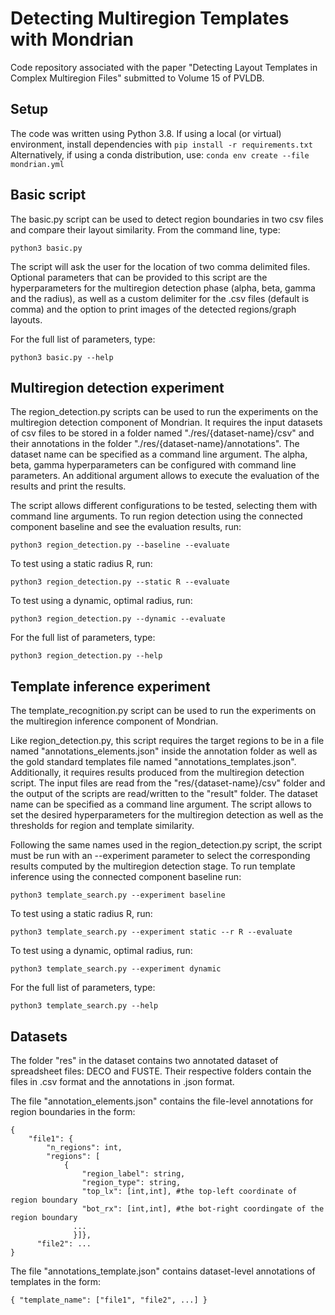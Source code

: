 # Detecting Multiregion Templates with Mondrian
Code repository associated with the paper "Detecting Layout Templates in Complex Multiregion Files" submitted to Volume 15 of PVLDB.

## Setup

The code was written using Python 3.8.
If using a local (or virtual) environment, install dependencies with
`pip install -r requirements.txt`
Alternatively, if using a conda distribution, use:
`conda env create --file mondrian.yml`

## Basic script
The basic.py script can be used to detect region boundaries in two csv files and compare their layout similarity.
From the command line, type:

`python3 basic.py`

The script will ask the user for the location of two comma delimited files.
Optional parameters that can be provided to this script are the hyperparameters for the multiregion detection phase (alpha, beta, gamma and the radius), as well as a custom delimiter for the .csv files (default is comma) and the option to print images of the detected regions/graph layouts.

For the full list of parameters, type:

`python3 basic.py --help`

## Multiregion detection experiment

The region_detection.py scripts can be used to run the experiments on the multiregion detection component of Mondrian.
It requires the input datasets of csv files to be stored in a folder named "./res/{dataset-name}/csv" and their annotations in the folder "./res/{dataset-name}/annotations".
The dataset name can be specified as a command line argument.
The alpha, beta, gamma hyperparameters can be configured with command line parameters.
An additional argument allows to execute the evaluation of the results and print the results.

The script allows different configurations to be tested, selecting them with command line arguments.
To run region detection using the connected component baseline and see the evaluation results, run:

`python3 region_detection.py --baseline --evaluate`

To test using a static radius R, run:

`python3 region_detection.py --static R --evaluate`

To test using a dynamic, optimal radius, run:

`python3 region_detection.py --dynamic --evaluate`

For the full list of parameters, type:

`python3 region_detection.py --help`

## Template inference experiment
The template_recognition.py script can be used to run the experiments on the multiregion inference component of Mondrian.

Like region_detection.py, this script requires the target regions to be in a file named "annotations_elements.json" inside the annotation folder as well as the gold standard templates file named "annotations_templates.json".
Additionally, it requires results produced from the multiregion detection script.
The input files are read from the "res/{dataset-name}/csv" folder and the output of the scripts are read/written to the "result" folder.
The dataset name can be specified as a command line argument.
The script allows to set the desired hyperparameters for the multiregion detection as well as the thresholds for region and template similarity.

Following the same names used in the region_detection.py script, the script must be run with an --experiment parameter to select the corresponding results computed by the multiregion detection stage.
To run template inference using the connected component baseline run:

`python3 template_search.py --experiment baseline`

To test using a static radius R, run:

`python3 template_search.py --experiment static --r R --evaluate`

To test using a dynamic, optimal radius, run:

`python3 template_search.py --experiment dynamic`

For the full list of parameters, type:

`python3 template_search.py --help`

## Datasets 
The folder "res" in the dataset contains two annotated dataset of spreadsheet files: DECO and FUSTE.
Their respective folders contain the files in .csv format and the annotations in .json format.

The file "annotation_elements.json" contains the file-level annotations for region boundaries in the form: 

    {
        "file1": {
            "n_regions": int,
            "regions": [
                {
                    "region_label": string,
                    "region_type": string,
                    "top_lx": [int,int], #the top-left coordinate of region boundary
                    "bot_rx": [int,int], #the bot-right coordingate of the region boundary
                  ...
                  }]},
          "file2": ...
    }

The file "annotations_template.json" contains dataset-level annotations of templates in the form: 

`{
  "template_name": ["file1", "file2", ...]
}`
